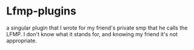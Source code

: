 # Lfmp-plugins

a singular plugin that I wrote for my friend's private smp that he calls the LFMP. I don't know what it stands for, and knowing my friend it's not appropriate.

